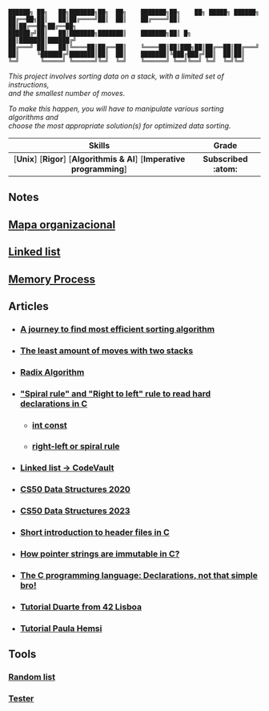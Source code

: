 ```
██████╗ ██╗   ██╗███████╗██╗  ██╗    ███████╗██╗    ██╗ █████╗ ██████╗
██╔══██╗██║   ██║██╔════╝██║  ██║    ██╔════╝██║    ██║██╔══██╗██╔══██╗
██████╔╝██║   ██║███████╗███████║    ███████╗██║ █╗ ██║███████║██████╔╝
██╔═══╝ ██║   ██║╚════██║██╔══██║    ╚════██║██║███╗██║██╔══██║██╔═══╝
██║     ╚██████╔╝███████║██║  ██║    ███████║╚███╔███╔╝██║  ██║██║
╚═╝      ╚═════╝ ╚══════╝╚═╝  ╚═╝    ╚══════╝ ╚══╝╚══╝ ╚═╝  ╚═╝╚═╝
```

*This project involves sorting data on a stack, with a limited set of instructions,\
and the smallest number of moves.*

*To make this happen, you will have to manipulate various sorting algorithms and\
choose the most appropriate solution(s) for optimized data sorting.*

 Skills | Grade |
:------:|:-----:|
[**Unix**] [**Rigor**] [**Algorithmis & AI**] [**Imperative programming**] | **Subscribed :atom:**

## Notes
## [Mapa organizacional](./dcs/mapa_org.md)
## [Linked list](./dcs/linked_list.md)
## [Memory Process](./dcs/memory_process.png)
## Articles
- ### [A journey to find most efficient sorting algorithm](https://medium.com/@ayogun/push-swap-c1f5d2d41e97)
- ### [The least amount of moves with two stacks](https://medium.com/@jamierobertdawson/push-swap-the-least-amount-of-moves-with-two-stacks-d1e76a71789a)
- ### [Radix Algorithm](https://www.geeksforgeeks.org/radix-sort/)
- ### ["Spiral rule" and "Right to left" rule to read hard declarations in C](https://riptutorial.com/c/example/18833/using-the-right-left-or-spiral-rule-to-decipher-c-declaration)
  - ### [int const](https://stackoverflow.com/questions/1143262/what-is-the-difference-between-const-int-const-int-const-and-int-const)
  - ### [right-left or spiral rule](https://riptutorial.com/c/example/18833/using-the-right-left-or-spiral-rule-to-decipher-c-declaration)
- ### [Linked list -> CodeVault](https://www.youtube.com/playlist?list=PLfqABt5AS4FmXeWuuNDS3XGENJO1VYGxl)
- ### [CS50 Data Structures 2020](https://youtu.be/2T-A_GFuoTo?si=gN5tv-ietP6OSMAT)
- ### [CS50 Data Structures 2023](https://www.youtube.com/live/X8h4dq9Hzq8?si=H4kYNn6rGhwWWI4h)
- ### [Short introduction to header files in C](https://www.youtube.com/watch?v=u1e0gLoz1SU)
- ### [How pointer strings are immutable in C?](https://www.youtube.com/watch?v=RbcAHJOWVzw)
- ### [ The C programming language: Declarations, not that simple bro!](https://www.youtube.com/watch?v=WksGf6DKwXA)
- ### [Tutorial Duarte from 42 Lisboa](https://github.com/duarte3333/Push_Swap)
- ### [Tutorial Paula Hemsi](https://github.com/paulahemsi/push_swap)
## Tools
### [Random list](https://www.random.org/integer-sets/?sets=1&num=500&min=1&max=2000&seqnos=on&order=index&format=html&rnd=new)
### [Tester](https://github.com/LeoFu9487/push_swap_tester)
